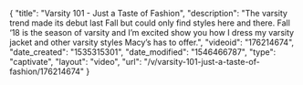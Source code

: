 {
    "title": "Varsity 101 - Just a Taste of Fashion",
    "description": "The varsity trend made its debut last Fall but could only find styles here and there. Fall ‘18 is the season of varsity and I’m excited show you how I dress my varsity jacket and other varsity styles Macy’s has to offer.",
    "videoid": "176214674",
    "date_created": "1535315301",
    "date_modified": "1546466787",
    "type": "captivate",
    "layout": "video",
    "url": "\/v\/varsity-101-just-a-taste-of-fashion\/176214674"
}